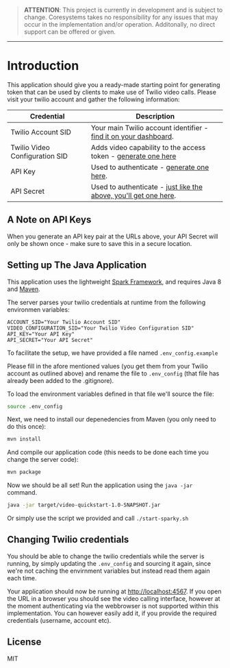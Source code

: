 > **ATTENTION**: This project is currently in development and is subject to change. Coresystems takes no responsibility for any issues that may occur in the implementation and/or operation. Additonally, no direct support can be offered or given.  

---

# Introduction

This application should give you a ready-made starting point for generating token that can be used by clients to make use of Twilio video calls. Please visit your twilio account and gather the following information:

Credential | Description
---------- | -----------
Twilio Account SID | Your main Twilio account identifier - [find it on your dashboard](https://www.twilio.com/user/account/video).
Twilio Video Configuration SID | Adds video capability to the access token - [generate one here](https://www.twilio.com/user/account/video/profiles)
API Key | Used to authenticate - [generate one here](https://www.twilio.com/user/account/messaging/dev-tools/api-keys).
API Secret | Used to authenticate - [just like the above, you'll get one here](https://www.twilio.com/user/account/messaging/dev-tools/api-keys).

## A Note on API Keys

When you generate an API key pair at the URLs above, your API Secret will only
be shown once - make sure to save this in a secure location.

## Setting up The Java Application

This application uses the lightweight [Spark Framework](www.sparkjava.com), and
requires Java 8 and [Maven](https://maven.apache.org/install.html). 

The server parses your twilio credentials at runtime from the following environmen variables:
```
ACCOUNT_SID="Your Twilio Account SID"
VIDEO_CONFIGURATION_SID="Your Twilio Video Configuration SID"
API_KEY="Your API Key"
API_SECRET="Your API Secret"
```
To facilitate the setup, we have provided a file named `.env_config.example`

Please fill in the afore mentioned values (you get them from your Twilio account as outlined above) and rename the file to `.env_config` (that file has already been added to the .gitignore). 

To load the environment variables defined in that file we'll source the file:

```bash
source .env_config
```

Next, we need to install our depenedencies from Maven (you only need to do this once):

```bash
mvn install
```

And compile our application code (this needs to be done each time you change the server code):

```bash
mvn package
```

Now we should be all set! Run the application using the `java -jar` command.

```bash
java -jar target/video-quickstart-1.0-SNAPSHOT.jar
```
Or simply use the script we provided and call `./start-sparky.sh`

## Changing Twilio credentials

You should be able to change the twilio credentials while the server is running, by simply updating the `.env_config` and sourcing it again, since we're not caching the envirnment variables but instead read them again each time.

Your application should now be running at [http://localhost:4567](http://localhost:4567). 
If you open the URL in a browser you should see the video calling interface, however at the moment authenticating via the webbrowser is not supported within this implementation. You can however easily add it, if you provide the required credentials (username, account etc).

## License

MIT
